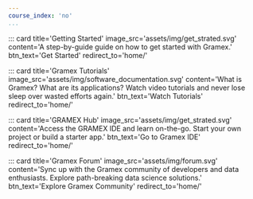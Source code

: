 ```yaml
---
course_index: 'no'
...
```


<div class="row" markdown="1">
::: card title='Getting Started' image_src='assets/img/get_strated.svg' content='A step-by-guide guide on how to get started with Gramex.' btn_text='Get Started' redirect_to='home/'

::: card title='Gramex Tutorials' image_src='assets/img/software_documentation.svg' content='What is Gramex? What are its applications? Watch video tutorials and never lose sleep over wasted efforts again.' btn_text='Watch Tutorials' redirect_to='home/'

::: card title='GRAMEX Hub' image_src='assets/img/get_strated.svg' content='Access the GRAMEX IDE and learn on-the-go. Start your own project or build a starter app.' btn_text='Go to Gramex IDE' redirect_to='home/'

::: card title='Gramex Forum' image_src='assets/img/forum.svg' content='Sync up with the Gramex community of developers and data enthusiasts. Explore path-breaking data science solutions.' btn_text='Explore Gramex Community' redirect_to='home/'
</div>
